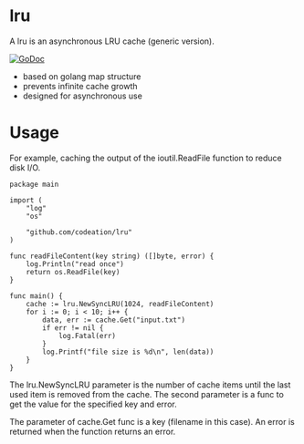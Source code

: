 # lru

A lru is an asynchronous LRU cache (generic version).

[![GoDoc](https://godoc.org/github.com/codeation/lru?status.svg)](https://godoc.org/github.com/codeation/lru)

- based on golang map structure
- prevents infinite cache growth
- designed for asynchronous use

# Usage

For example, caching the output of the ioutil.ReadFile function to reduce disk I/O.

```
package main

import (
	"log"
	"os"

	"github.com/codeation/lru"
)

func readFileContent(key string) ([]byte, error) {
	log.Println("read once")
	return os.ReadFile(key)
}

func main() {
	cache := lru.NewSyncLRU(1024, readFileContent)
	for i := 0; i < 10; i++ {
		data, err := cache.Get("input.txt")
		if err != nil {
			log.Fatal(err)
		}
		log.Printf("file size is %d\n", len(data))
	}
}
```

The lru.NewSyncLRU parameter is the number of cache items until the last used item is removed from the cache. The second parameter is a func to get the value for the specified key and error.

The parameter of cache.Get func is a key (filename in this case). An error is returned when the function returns an error.
